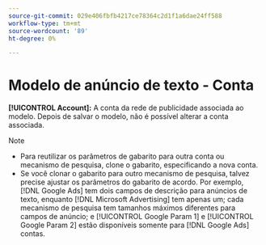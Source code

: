 ```yaml
---
source-git-commit: 029e406fbfb4217ce78364c2d1f1a6dae24ff588
workflow-type: tm+mt
source-wordcount: '89'
ht-degree: 0%

---
```

# Modelo de anúncio de texto - Conta

**[!UICONTROL Account]:** A conta da rede de publicidade associada ao modelo. Depois de salvar o modelo, não é possível alterar a conta associada.

>[!NOTE]
>
>* Para reutilizar os parâmetros de gabarito para outra conta ou mecanismo de pesquisa, clone o gabarito, especificando a nova conta.
>* Se você clonar o gabarito para outro mecanismo de pesquisa, talvez precise ajustar os parâmetros do gabarito de acordo. Por exemplo, [!DNL Google Ads] tem dois campos de descrição para anúncios de texto, enquanto [!DNL Microsoft Advertising] tem apenas um; cada mecanismo de pesquisa tem tamanhos máximos diferentes para campos de anúncio; e [!UICONTROL Google Param 1] e [!UICONTROL Google Param 2] estão disponíveis somente para [!DNL Google Ads] contas.

